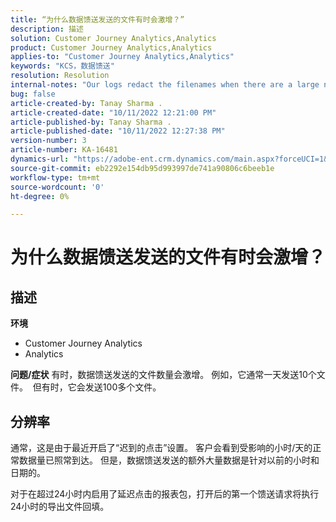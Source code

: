 ```yaml
---
title: “为什么数据馈送发送的文件有时会激增？”
description: 描述
solution: Customer Journey Analytics,Analytics
product: Customer Journey Analytics,Analytics
applies-to: "Customer Journey Analytics,Analytics"
keywords: "KCS，数据馈送"
resolution: Resolution
internal-notes: "Our logs redact the filenames when there are a large number of export files processed by data feeds, so you will see the file name in the logs \"df_files\" section as \"REDACTED\"."
bug: false
article-created-by: Tanay Sharma .
article-created-date: "10/11/2022 12:21:00 PM"
article-published-by: Tanay Sharma .
article-published-date: "10/11/2022 12:27:38 PM"
version-number: 3
article-number: KA-16481
dynamics-url: "https://adobe-ent.crm.dynamics.com/main.aspx?forceUCI=1&pagetype=entityrecord&etn=knowledgearticle&id=17c67d27-5f49-ed11-bba2-0022480868ff"
source-git-commit: eb2292e154db95d993997de741a90806c6beeb1e
workflow-type: tm+mt
source-wordcount: '0'
ht-degree: 0%

---
```


# 为什么数据馈送发送的文件有时会激增？

## 描述

<b>环境</b>
- Customer Journey Analytics
- Analytics



<b>问题/症状</b>
有时，数据馈送发送的文件数量会激增。 例如，它通常一天发送10个文件。  但有时，它会发送100多个文件。


## 分辨率


通常，这是由于最近开启了“迟到的点击”设置。 客户会看到受影响的小时/天的正常数据量已照常到达。 但是，数据馈送发送的额外大量数据是针对以前的小时和日期的。

对于在超过24小时内启用了延迟点击的报表包，打开后的第一个馈送请求将执行24小时的导出文件回填。
